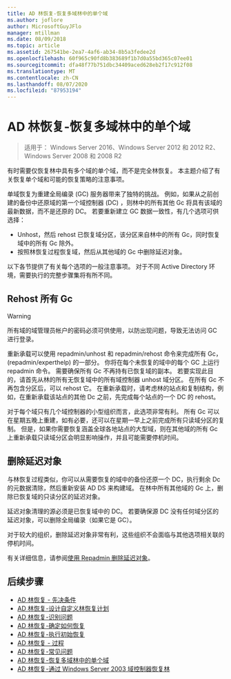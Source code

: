 ```yaml
---
title: AD 林恢复-恢复多域林中的单个域
ms.author: joflore
author: MicrosoftGuyJFlo
manager: mtillman
ms.date: 08/09/2018
ms.topic: article
ms.assetid: 267541be-2ea7-4af6-ab34-8b5a3fedee2d
ms.openlocfilehash: 60f965c90fd8b383689f1b7d0a55bd365c07ee01
ms.sourcegitcommit: dfa48f77b751dbc34409aced628eb2f17c912f08
ms.translationtype: MT
ms.contentlocale: zh-CN
ms.lasthandoff: 08/07/2020
ms.locfileid: "87953194"
---
```

# <a name="ad-forest-recovery---recovering-a-single-domain-in-a-multidomain-forest"></a>AD 林恢复-恢复多域林中的单个域

>适用于： Windows Server 2016、Windows Server 2012 和 2012 R2、Windows Server 2008 和 2008 R2

有时需要仅恢复林中具有多个域的单个域，而不是完全林恢复。 本主题介绍了有关恢复单个域和可能的恢复策略的注意事项。

单域恢复为重建全局编录 (GC) 服务器带来了独特的挑战。 例如，如果从之前创建的备份中还原域的第一个域控制器 (DC) ，则林中的所有其他 Gc 将具有该域的最新数据，而不是还原的 DC。 若要重新建立 GC 数据一致性，有几个选项可供选择：

- Unhost，然后 rehost 已恢复域分区，该分区来自林中的所有 Gc，同时恢复域中的所有 Gc 除外。
- 按照林恢复过程恢复域，然后从其他域的 Gc 中删除延迟对象。

以下各节提供了有关每个选项的一般注意事项。 对于不同 Active Directory 环境，需要执行的完整步骤集将有所不同。

## <a name="rehost-all-gcs"></a>Rehost 所有 Gc

> [!WARNING]
> 所有域的域管理员帐户的密码必须可供使用，以防出现问题，导致无法访问 GC 进行登录。

重新承载可以使用 repadmin/unhost 和 repadmin/rehost 命令来完成所有 Gc， (repadmin/experthelp) 的一部分。 你将在每个未恢复的域中的每个 GC 上运行 repadmin 命令。 需要确保所有 Gc 不再持有已恢复域的副本。 若要实现此目的，请首先从林的所有无恢复域中的所有域控制器 unhost 域分区。 在所有 Gc 不再包含分区后，可以 rehost 它。 在重新承载时，请考虑林的站点和复制结构，例如，在重新承载该站点的其他 Dc 之前，先完成每个站点的一个 DC 的 rehost。

对于每个域只有几个域控制器的小型组织而言，此选项非常有利。 所有 Gc 可以在星期五晚上重建，如有必要，还可以在星期一早上之前完成所有只读域分区的复制。 但是，如果你需要恢复涵盖全球各地站点的大型域，则在其他域的所有 Gc 上重新承载只读域分区会明显影响操作，并且可能需要停机时间。

## <a name="remove-lingering-objects"></a>删除延迟对象

与林恢复过程类似，你可以从需要恢复的域中的备份还原一个 DC，执行剩余 Dc 的元数据清除，然后重新安装 AD DS 来构建域。 在林中所有其他域的 Gc 上，删除已恢复域的只读分区的延迟对象。

延迟对象清理的源必须是已恢复域中的 DC。 若要确保源 DC 没有任何域分区的延迟对象，可以删除全局编录（如果它是 GC）。

对于较大的组织，删除延迟对象非常有利，这些组织不会面临与其他选项相关联的停机时间。

有关详细信息，请参阅[使用 Repadmin 删除延迟对象](/previous-versions/windows/it-pro/windows-server-2003/cc785298(v=ws.10))。

## <a name="next-steps"></a>后续步骤

- [AD 林恢复 - 先决条件](AD-Forest-Recovery-Prerequisties.md)
- [AD 林恢复-设计自定义林恢复计划](AD-Forest-Recovery-Devising-a-Plan.md)
- [AD 林恢复-识别问题](AD-Forest-Recovery-Identify-the-Problem.md)
- [AD 林恢复-确定如何恢复](AD-Forest-Recovery-Determine-how-to-Recover.md)
- [AD 林恢复-执行初始恢复](AD-Forest-Recovery-Perform-initial-recovery.md)
- [AD 林恢复 - 过程](AD-Forest-Recovery-Procedures.md)
- [AD 林恢复-常见问题](AD-Forest-Recovery-FAQ.md)
- [AD 林恢复-恢复多域林中的单个域](AD-Forest-Recovery-Single-Domain-in-Multidomain-Recovery.md)
- [AD 林恢复-通过 Windows Server 2003 域控制器恢复林](AD-Forest-Recovery-Windows-Server-2003.md)
